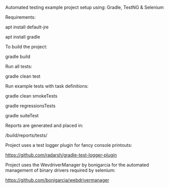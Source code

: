 Automated testing example project setup using: Gradle, TestNG & Selenium

Requirements: 

apt install default-jre

apt install gradle

To build the project:

gradle build

Run all tests:

gradle clean test

Run example tests with task definitions:

gradle clean smokeTests

gradle regressionsTests

gradle suiteTest

Reports are generated and placed in:

/build/reports/tests/

Project uses a test logger plugin for fancy console printouts:

https://github.com/radarsh/gradle-test-logger-plugin

Project uses the WevdriverManager by bonigarcia for the automated management of binary drivers required by selenium:

https://github.com/bonigarcia/webdrivermanager
